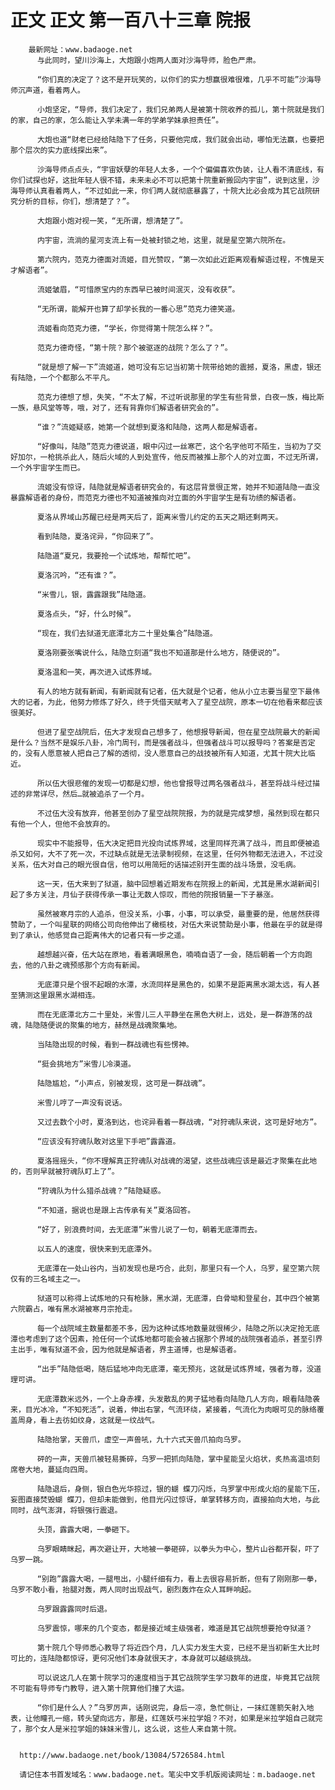 # 正文 正文 第一百八十三章 院报
        最新网址：www.badaoge.net
          与此同时，望川沙海上，大炮跟小炮两人面对沙海导师，脸色严肃。
      
          “你们真的决定了？这不是开玩笑的，以你们的实力想赢很难很难，几乎不可能”沙海导师沉声道，看着两人。
      
          小炮坚定，“导师，我们决定了，我们兄弟两人是被第十院收养的孤儿，第十院就是我们的家，自己的家，怎么能让入学未满一年的学弟学妹承担责任”。
      
          大炮也道“财老已经给陆隐下了任务，只要他完成，我们就会出动，哪怕无法赢，也要把那个层次的实力底线探出来”。
      
          沙海导师点点头，“宇宙妖孽的年轻人太多，一个个偏偏喜欢伪装，让人看不清底线，有你们试探也好，这批年轻人很不错，未来未必不可以把第十院重新搬回内宇宙”，说到这里，沙海导师认真看着两人，“不过如此一来，你们两人就彻底暴露了，十院大比必会成为其它战院研究分析的目标，你们，想清楚了？”。
      
          大炮跟小炮对视一笑，“无所谓，想清楚了”。
      
          内宇宙，流淌的星河支流上有一处被封锁之地，这里，就是星空第六院所在。
      
          第六院内，范克力德面对流姬，目光赞叹，“第一次如此近距离观看解语过程，不愧是天才解语者”。
      
          流姬皱眉，“可惜原宝内的东西早已被时间泯灭，没有收获”。
      
          “无所谓，能解开也算了却学长我的一番心思”范克力德笑道。
      
          流姬看向范克力德，“学长，你觉得第十院怎么样？”。
      
          范克力德奇怪，“第十院？那个被驱逐的战院？怎么了？”。
      
          “就是想了解一下”流姬道，她可没有忘记当初第十院带给她的震撼，夏洛，黑虚，银还有陆隐，一个个都那么不平凡。
      
          范克力德想了想，失笑，“不太了解，不过听说那里的学生有些背景，白夜一族，梅比斯一族，悬风堂等等，哦，对了，还有背靠你们解语者研究会的”。
      
          “谁？”流姬疑惑，她第一个就想到夏洛和陆隐，这两人都是解语者。
      
          “好像叫，陆隐”范克力德说道，眼中闪过一丝寒芒，这个名字他可不陌生，当初为了交好加尔，一枪挑杀此人，随后火域的人到处宣传，他反而被推上那个人的对立面，不过无所谓，一个外宇宙学生而已。
      
          流姬没有惊讶，陆隐就是解语者研究会的，有这层背景很正常，她并不知道陆隐一直没暴露解语者的身份，而范克力德也不知道被推向对立面的外宇宙学生是有功绩的解语者。
      
          夏洛从界域山苏醒已经是两天后了，距离米雪儿约定的五天之期还剩两天。
      
          看到陆隐，夏洛诧异，“你回来了”。
      
          陆隐道“夏兄，我要抢一个试炼地，帮帮忙吧”。
      
          夏洛沉吟，“还有谁？”。
      
          “米雪儿，银，露露跟我”陆隐道。
      
          夏洛点头，“好，什么时候”。
      
          “现在，我们去狱道无底潭北方二十里处集合”陆隐道。
      
          夏洛刚要张嘴说什么，陆隐立刻道“我也不知道那是什么地方，随便说的”。
      
          夏洛温和一笑，再次进入试炼界域。
      
          有人的地方就有新闻，有新闻就有记者，伍大就是个记者，他从小立志要当星空下最伟大的记者，为此，他努力修炼了好久，终于凭借天赋考入了星空战院，原本一切在他看来都应该很美好。
      
          但进了星空战院后，伍大才发现自己想多了，他想报导新闻，但在星空战院最大的新闻是什么？当然不是娱乐八卦，冷门周刊，而是强者战斗，但强者战斗可以报导吗？答案是否定的，没有人愿意被人把自己了解的透彻，没人愿意自己的战技被所有人知道，尤其十院大比临近。
      
          所以伍大很悲催的发现一切都是幻想，他也曾报导过两名强者战斗，甚至将战斗经过描述的非常详尽，然后…就被追杀了一个月。
      
          不过伍大没有放弃，他甚至创办了星空战院院报，为的就是完成梦想，虽然到现在都只有他一个人，但他不会放弃的。
      
          现实中不能报导，伍大决定把目光投向试炼界域，这里同样充满了战斗，而且即便被追杀又如何，大不了死一次，不过缺点就是无法录制视频，在这里，任何外物都无法进入，不过没关系，伍大对自己的眼光很自信，他可以用简短的话描述别开生面的战斗场景，没毛病。
      
          这一天，伍大来到了狱道，脑中回想着近期发布在院报上的新闻，尤其是黑水湖新闻引起了多方关注，月仙子获得传承一事让无数人惊叹，而他的院报销量一下子暴涨。
      
          虽然被寒月宗的人追杀，但没关系，小事，小事，可以承受，最重要的是，他居然获得赞助了，一个叫星联的网络公司向他伸出了橄榄枝，对伍大来说赞助是小事，他最在乎的就是得到了承认，他感觉自己距离伟大的记者只有一步之遥。
      
          越想越兴奋，伍大站在原地，看着满眼黑色，喃喃自语了一会，随后朝着一个方向跑去，他的八卦之魂预感那个方向有新闻。
      
          无底潭只是个很不起眼的水潭，水流同样是黑色的，如果不是距离黑水湖太远，有人甚至猜测这里跟黑水湖相连。
      
          而在无底潭北方二十里处，米雪儿三人平静坐在黑色大树上，远处，是一群游荡的战魂，陆隐随便说的聚集的地方，赫然是战魂聚集地。
      
          当陆隐出现的时候，看到一群战魂也有些愣神。
      
          “挺会挑地方”米雪儿冷漠道。
      
          陆隐尴尬，“小声点，别被发现，这可是一群战魂”。
      
          米雪儿哼了一声没有说话。
      
          又过去数个小时，夏洛到达，也诧异看着一群战魂，“对狩魂队来说，这可是好地方”。
      
          “应该没有狩魂队敢对这里下手吧”露露道。
      
          夏洛摇摇头，“你不理解真正狩魂队对战魂的渴望，这些战魂应该是最近才聚集在此地的，否则早就被狩魂队盯上了”。
      
          “狩魂队为什么猎杀战魂？”陆隐疑惑。
      
          “不知道，据说也是跟上古传承有关”夏洛回答。
      
          “好了，别浪费时间，去无底潭”米雪儿说了一句，朝着无底潭而去。
      
          以五人的速度，很快来到无底潭外。
      
          无底潭在一处山谷内，当初发现也是巧合，此刻，那里只有一个人，乌罗，星空第六院仅有的三名域主之一。
      
          狱道可以称得上试炼地的只有枪脉，黑水湖，无底潭，白骨坳和登星台，其中四个被第六院霸占，唯有黑水湖被寒月宗抢走。
      
          每一个战院域主数量都差不多，因为这种试炼地数量就很稀少，陆隐之所以决定抢无底潭也考虑到了这个因素，抢任何一个试炼地都可能会被占据那个界域的战院强者追杀，甚至引界主出手，唯有狱道不会，因为他就是解语者，界主道博，也是解语者。
      
          “出手”陆隐低喝，随后猛地冲向无底潭，毫无预兆，这就是试炼界域，强者为尊，没道理可讲。
      
          无底潭数米远外，一个上身赤裸，头发散乱的男子猛地看向陆隐几人方向，眼看陆隐袭来，目光冰冷，“不知死活”，说着，伸出右掌，气流环绕，紧接着，气流化为肉眼可见的脉络覆盖周身，看上去彷如纹身，这就是一纹战气。
      
          陆隐抬掌，天兽爪，虚空一声兽吼，九十六式天兽爪拍向乌罗。
      
          砰的一声，天兽爪被轻易撕碎，乌罗一把抓向陆隐，掌中星能呈火焰状，炙热高温顷刻席卷大地，蔓延向四周。
      
          陆隐退后，身侧，银白色光华掠过，银的蝴 蝶刀闪烁，乌罗掌中形成火焰的星能下压，妄图直接焚毁蝴 蝶刀，但却未能做到，他目光闪过惊讶，单掌转移方向，直接拍向大地，与此同时，战气澎湃，将银强行震退。
      
          头顶，露露大喝，一拳砸下。
      
          乌罗眼睛眯起，再次避让开，大地被一拳砸碎，以拳头为中心，整片山谷都开裂，吓了乌罗一跳。
      
          “别跑”露露大喝，一腿甩出，小腿纤细有力，看上去很容易折断，但有了刚刚那一拳，乌罗不敢小看，抬腿对轰，两人同时出现战气，剧烈轰炸在众人耳畔响起。
      
          乌罗跟露露同时后退。
      
          乌罗震惊，哪来的几个变态，都是接近域主级强者，难道是其它战院想要抢夺狱道？
      
          第十院几个导师悉心教导了将近四个月，几人实力发生大变，已经不是当初新生大比时可比的，连陆隐都惊讶，更何况他们本身就很天才，本身就可以越级挑战。
      
          可以说这几人在第十院学习的速度相当于其它战院学生学习数年的进度，毕竟其它战院不可能有导师专门教导，进入第十院算他们撞了大运。
      
          “你们是什么人？”乌罗厉声，话刚说完，身后一凉，急忙侧让，一抹红莲箭矢射入地表，让他瞳孔一缩，转头望向远方，那是，红莲妖弓米拉学姐？不对，如果是米拉学姐自己就完了，那个女人是米拉学姐的妹妹米雪儿，这么说，这些人来自第十院。
      
      
      http://www.badaoge.net/book/13084/5726584.html
      
      请记住本书首发域名：www.badaoge.net。笔尖中文手机版阅读网址：m.badaoge.net